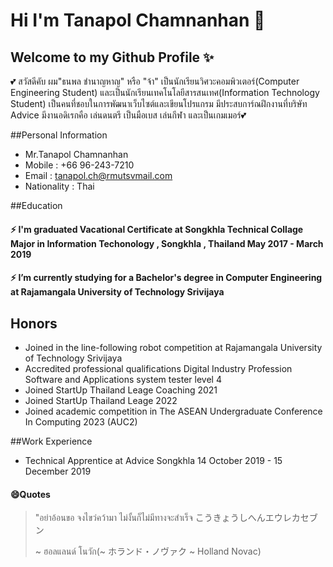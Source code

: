 
# Hi I'm Tanapol Chamnanhan 👋
## Welcome to my Github Profile ✨

💕 สวัสดีคับ ผม"ธนพล ชำนาญหาญ" หรือ "จ้า" เป็นนักเรียนวิศวะคอมพิวเตอร์(Computer Engineering Student) และเป็นนักเรียนเทคโนโลยีสารสนเทศ(Information Technology Student) เป็นคนที่ชอบในการพัฒนาเว็บไซต์และเขียนโปรแกรม มีประสบการ์ณฝึกงานที่บริษัท Advice มีงานอดิเรกคือ เล่นดนตรี เป็นมือเบส เล่นกีฬา และเป็นเกมเมอร์💕

##Personal Information
- Mr.Tanapol Chamnanhan
- Mobile : +66 96-243-7210
- Email : tanapol.ch@rmutsvmail.com
- Nationality : Thai


##Education
#### ⚡ I'm graduated Vacational Certificate at Songkhla Technical Collage Major in Information Techonology , Songkhla , Thailand May 2017 - March 2019 
#### ⚡ I’m currently studying for a Bachelor's degree in Computer Engineering at Rajamangala University of Technology Srivijaya

## Honors
- Joined in the line-following robot competition at Rajamangala University of Technology Srivijaya
- Accredited professional qualifications Digital Industry Profession Software and Applications system tester level 4 
- Joined StartUp Thailand Leage Coaching 2021
- Joined StartUp Thailand Leage 2022
- Joined academic competition in The ASEAN Undergraduate Conference In Computing 2023 (AUC2)

##Work Experience
- Technical Apprentice at Advice Songkhla 14 October 2019 - 15 December 2019


#### 😄Quotes
>"อย่าอ้อนขอ จงไขว่คว้ามา ไม่งั้นก็ไม่มีทางจะสำเร็จ こうきょうしへんエウレカセブン
>
> ~ ฮอลแลนด์ โนวัก(~ ホランド・ノヴァク ~ Holland Novac)
<!--
**TawittyTC/TawittyTC** is a ✨ _special_ ✨ repository because its `README.md` (this file) appears on your GitHub profile.

Here are some ideas to get you started:

- 🔭 I’m currently working on ...
- 🌱 I’m currently learning ...
- 👯 I’m looking to collaborate on ...
- 🤔 I’m looking for help with ...
- 💬 Ask me about ...
- 📫 How to reach me: ...
- 😄 Pronouns: ...
- ⚡ Fun fact: ...
-->
